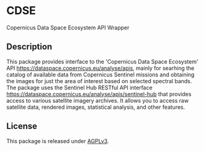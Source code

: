 # CDSE

Copernicus Data Space Ecosystem API Wrapper

## Description

This package provides interface to the 'Copernicus Data Space Ecosystem' API 
    <https://dataspace.copernicus.eu/analyse/apis>, mainly for searhing the catalog of available
    data from Copernicus Sentinel missions and obtaining the images for just the area of interest 
    based on selected spectral bands. The package uses the Sentinel Hub RESTful API interface
    <https://dataspace.copernicus.eu/analyse/apis/sentinel-hub> that provides access to various 
    satellite imagery archives. It allows you to access raw satellite data, rendered images, 
    statistical analysis, and other features. 

## License

This package is released under
[AGPLv3](https://opensource.org/license/agpl-v3/).

